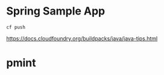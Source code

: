 # Spring Sample App

```cf push```

https://docs.cloudfoundry.org/buildpacks/java/java-tips.html
# pmint
